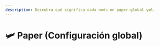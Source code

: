 ```yaml
---
description: Descubra qué significa cada nodo en paper-global.yml.
---
```


# 🛩️ Paper (Configuración global)
